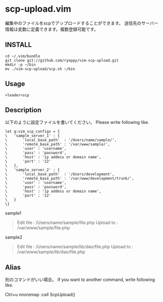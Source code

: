 scp-upload.vim
============

編集中のファイルをscpでアップロードすることができます。
送信先のサーバー情報は変数に定義できます。複数登録可能です。

INSTALL
----
    cd ~/.vim/bundle
    git clone git://github.com/ryoppy/vim-scp-upload.git
    mkdir -p ~/bin
    mv ./vim-scp-upload/scp.sh ~/bin

Usage
----
    <leader>scp

Description
----
以下のように設定ファイルを書いてください。
Please write following like.

    let g:vim_scp_configs = {
    \	'sample_server_1' : {
    \		'local_base_path'  : '/Users/name/sample/',
    \		'remote_base_path' : '/var/www/sample/',
    \		'user' : 'username',
    \		'pass' : 'password',
    \		'host' : 'ip addess or domain name',
    \		'port' : '22'
    \	},
    \	'sample_server_2' : {
    \		'local_base_path'  : '/Users/development',
    \		'remote_base_path' : '/var/www/development/trunk/',
    \		'user' : 'username',
    \		'pass' : 'password',
    \		'host' : 'ip addess or domain name',
    \		'port' : '22'
    \	}
    \}

sample1
 > Edit file : /Users/name/sample/file.php
 > Upload to : /var/www/sample/file.php

sample2
 > Edit file : /Users/name/sample/lib/dao/file.php
 > Upload to : /var/www/sample/lib/dao/file.php

Alias
----
別のコマンドがいい場合。
If you want to another command, write following like.

Ctrl+u
    nnoremap <C-U> <ESC>:call ScpUpload()<CR>
